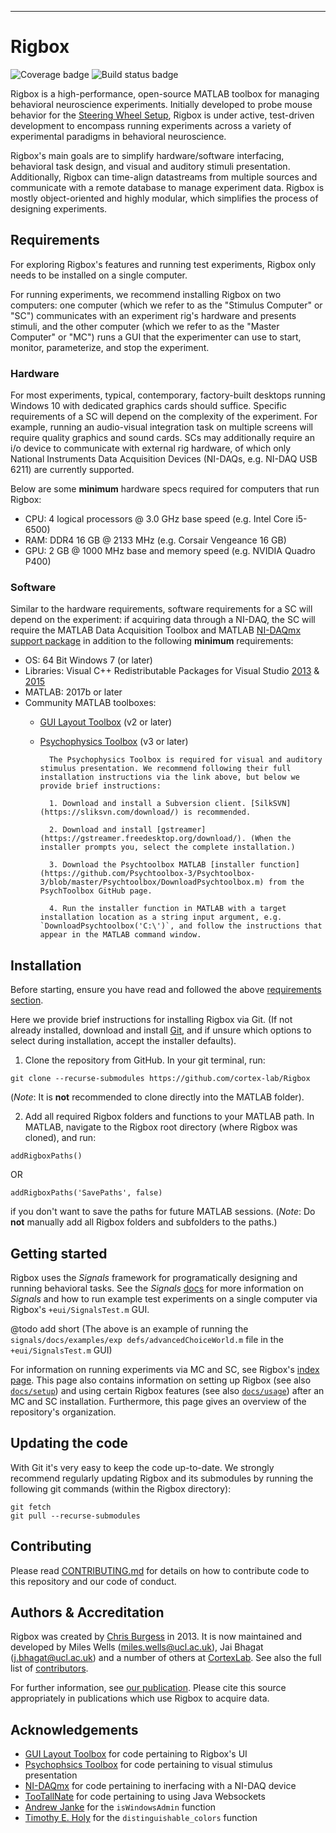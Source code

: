 ----------
# Rigbox
![Coverage badge](https://img.shields.io/endpoint.svg?url=https%3A%2F%2Fsilent-zebra-36.tunnel.datahub.at%2Fcoverage%2Frigbox%2Fmaster)
![Build status badge](https://img.shields.io/endpoint.svg?url=https%3A%2F%2Fsilent-zebra-36.tunnel.datahub.at%2Fstatus%2Frigbox%2Fmaster)

Rigbox is a high-performance, open-source MATLAB toolbox for managing behavioral neuroscience experiments. Initially developed to probe mouse behavior for the [Steering Wheel Setup](https://www.ucl.ac.uk/cortexlab/tools/wheel), Rigbox is under active, test-driven development to encompass running experiments across a variety of experimental paradigms in behavioral neuroscience.

Rigbox's main goals are to simplify hardware/software interfacing, behavioral task design, and visual and auditory stimuli presentation. Additionally, Rigbox can time-align datastreams from multiple sources and communicate with a remote database to manage experiment data. Rigbox is mostly object-oriented and highly modular, which simplifies the process of designing experiments.

## Requirements

For exploring Rigbox's features and running test experiments, Rigbox only needs to be installed on a single computer.

For running experiments, we recommend installing Rigbox on two computers: one computer (which we refer to as the "Stimulus Computer" or "SC") communicates with an experiment rig's hardware and presents stimuli, and the other computer (which we refer to as the "Master Computer" or "MC") runs a GUI that the experimenter can use to start, monitor, parameterize, and stop the experiment.

### Hardware

For most experiments, typical, contemporary, factory-built desktops running Windows 10 with dedicated graphics cards should suffice. Specific requirements of a SC will depend on the complexity of the experiment. For example, running an audio-visual integration task on multiple screens will require quality graphics and sound cards. SCs may additionally require an i/o device to communicate with external rig hardware, of which only National Instruments Data Acquisition Devices (NI-DAQs, e.g. NI-DAQ USB 6211) are currently supported.

Below are some **minimum** hardware specs required for computers that run Rigbox:
* CPU: 4 logical processors @ 3.0 GHz base speed (e.g. Intel Core i5-6500)
* RAM: DDR4 16 GB @ 2133 MHz (e.g. Corsair Vengeance 16 GB)
* GPU: 2 GB @ 1000 MHz base and memory speed (e.g. NVIDIA Quadro P400)

### Software

Similar to the hardware requirements, software requirements for a SC will depend on the experiment: if acquiring data through a NI-DAQ, the SC will require the MATLAB Data Acquisition Toolbox and MATLAB [NI-DAQmx support package](https://uk.mathworks.com/hardware-support/nidaqmx.html) in addition to the following **minimum** requirements:

* OS: 64 Bit Windows 7 (or later)
* Libraries: Visual C++ Redistributable Packages for Visual Studio [2013](https://www.microsoft.com/en-us/download/details.aspx?id=40784) & [2015](https://www.microsoft.com/en-us/download/details.aspx?id=48145)
* MATLAB: 2017b or later
* Community MATLAB toolboxes:
	* [GUI Layout Toolbox](https://uk.mathworks.com/matlabcentral/fileexchange/47982-gui-layout-toolbox) (v2 or later)
    * [Psychophysics Toolbox](http://psychtoolbox.org/download.html#Windows) (v3 or later)

    		The Psychophysics Toolbox is required for visual and auditory stimulus presentation. We recommend following their full installation instructions via the link above, but below we provide brief instructions:

    		1. Download and install a Subversion client. [SilkSVN](https://sliksvn.com/download/) is recommended.

			2. Download and install [gstreamer](https://gstreamer.freedesktop.org/download/). (When the installer prompts you, select the complete installation.)

			3. Download the Psychtoolbox MATLAB [installer function](https://github.com/Psychtoolbox-3/Psychtoolbox-3/blob/master/Psychtoolbox/DownloadPsychtoolbox.m) from the PsychToolbox GitHub page.

			4. Run the installer function in MATLAB with a target installation location as a string input argument, e.g. `DownloadPsychtoolbox('C:\')`, and follow the instructions that appear in the MATLAB command window.

## Installation

Before starting, ensure you have read and followed the above [requirements section](#Requirements).

Here we provide brief instructions for installing Rigbox via Git. (If not already installed, download and install [Git](https://git-scm.com/download/win), and if unsure which options to select during installation, accept the installer defaults).

1. Clone the repository from GitHub. In your git terminal, run:
```
git clone --recurse-submodules https://github.com/cortex-lab/Rigbox
```
(*Note*: It is **not** recommended to clone directly into the MATLAB folder).

2. Add all required Rigbox folders and functions to your MATLAB path. In MATLAB, navigate to the Rigbox root directory (where Rigbox was cloned), and run:
```
addRigboxPaths() 
```
OR
```
addRigboxPaths('SavePaths', false)
```
if you don't want to save the paths for future MATLAB sessions.
(*Note*: Do **not** manually add all Rigbox folders and subfolders to the paths.)

## Getting started

Rigbox uses the *Signals* framework for programatically designing and running behavioral tasks. 
See the *Signals* [docs](https://github.com/cortex-lab/signals/tree/master/docs) for more information on *Signals* and how to run example test experiments on a single computer via Rigbox's `+eui/SignalsTest.m` GUI.

@todo add short 
(The above is an example of running the `signals/docs/examples/exp defs/advancedChoiceWorld.m` file in the `+eui/SignalsTest.m` GUI)

For information on running experiments via MC and SC, see Rigbox's [index page](https://github.com/cortex-lab/Rigbox/blob/dev/docs/html/index.html). This page also contains information on setting up Rigbox (see also [`docs/setup`](https://github.com/cortex-lab/Rigbox/tree/master/docs/setup)) and using certain Rigbox features (see also [`docs/usage`](https://github.com/cortex-lab/Rigbox/tree/master/docs/setup)) after an MC and SC installation. Furthermore, this page gives an overview of the repository's organization.

## Updating the code

With Git it's very easy to keep the code up-to-date. We strongly recommend regularly updating Rigbox and its submodules by running the following git commands (within the Rigbox directory):
```
git fetch
git pull --recurse-submodules
```

## Contributing

Please read [CONTRIBUTING.md](https://github.com/cortex-lab/Rigbox/blob/master/CONTRIBUTING.md) for details on how to contribute code to this repository and our code of conduct.

## Authors & Accreditation

Rigbox was created by [Chris Burgess](https://github.com/dendritic/) in 2013. It is now maintained and developed by Miles Wells (miles.wells@ucl.ac.uk), Jai Bhagat (j.bhagat@ucl.ac.uk) and a number of others at [CortexLab](https://www.ucl.ac.uk/cortexlab). See also the full list of [contributors](https://github.com/cortex-lab/Rigbox/graphs/contributors).

For further information, see [our publication](https://www.biorxiv.org/content/10.1101/672204v3). Please cite this source appropriately in publications which use Rigbox to acquire data.

## Acknowledgements

* [GUI Layout Toolbox](https://uk.mathworks.com/matlabcentral/fileexchange/47982-gui-layout-toolbox) for code pertaining to Rigbox's UI
* [Psychophsics Toolbox](http://psychtoolbox.org) for code pertaining to visual stimulus presentation
* [NI-DAQmx](https://uk.mathworks.com/hardware-support/nidaqmx.html) for code pertaining to inerfacing with a NI-DAQ device
* [TooTallNate](https://github.com/TooTallNate/Java-WebSocket) for code pertaining to using Java Websockets
* [Andrew Janke](https://github.com/apjanke) for the `isWindowsAdmin` function
* [Timothy E. Holy](http://holylab.wustl.edu/) for the `distinguishable_colors` function